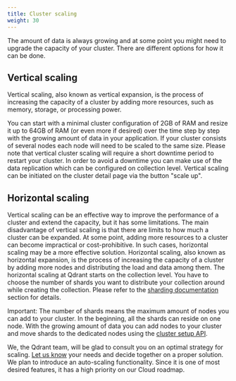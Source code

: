 ```yaml
---
title: Cluster scaling
weight: 30
---
```



The amount of data is always growing and at some point you might need to upgrade the capacity of your cluster.
There are different options for how it can be done.

## Vertical scaling

Vertical scaling, also known as vertical expansion, is the process of increasing the capacity of a cluster by adding more resources, such as memory, storage, or processing power.

You can start with a minimal cluster configuration of 2GB of RAM and resize it up to 64GB of RAM (or even more if desired) over the time step by step with the growing amount of data in your application.
If your cluster consists of several nodes each node will need to be scaled to the same size.
Please note that vertical cluster scaling will require a short downtime period to restart your cluster.
In order to avoid a downtime you can make use of the data replication which can be configured on collection level.
Vertical scaling can be initiated on the cluster detail page via the button "scale up".

## Horizontal scaling

Vertical scaling can be an effective way to improve the performance of a cluster and extend the capacity, but it has some limitations.
The main disadvantage of vertical scaling is that there are limits to how much a cluster can be expanded.
At some point, adding more resources to a cluster can become impractical or cost-prohibitive.
In such cases, horizontal scaling may be a more effective solution.
Horizontal scaling, also known as horizontal expansion, is the process of increasing the capacity of a cluster by adding more nodes and distributing the load and data among them. 
The horizontal scaling at Qdrant starts on the collection level.
You have to choose the number of shards you want to distribute your collection around while creating the collection.
Please refer to the [sharding documentation](../../distributed_deployment/#sharding) section for details.


Important: The number of shards means the maximum amount of nodes you can add to your cluster. In the beginning, all the shards can reside on one node.
With the growing amount of data you can add nodes to your cluster and move shards to the dedicated nodes using the [cluster setup API](../../distributed_deployment/#cluster-scaling). 

We, the Qdrant team, will be glad to consult you on an optimal strategy for scaling.
[Let us know](mailto:cloud@qdrant.io) your needs and decide together on a proper solution. We plan to introduce an auto-scaling functionality. Since it is one of most desired features, it has a high priority on our Cloud roadmap.
